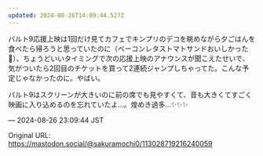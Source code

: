 ```yaml
---
updated: 2024-08-26T14:09:44.527Z
---
```


<p>バルト9応援上映は1回だけ見てカフェでキンプリのデコを眺めながら夕ごはんを食べたら帰ろうと思っていたのに（ベーコンレタストマトサンドおいしかった🍞）、ちょうどいいタイミングで次の応援上映のアナウンスが聞こえたせいで、気がついたら2回目のチケットを買って2連続ジャンプしちゃってた。こんな予定じゃなかったのに。やばい。</p><p>バルト9はスクリーンが大きいのに前の席でも見やすくて、音も大きくてすごく映画に入り込めるのを忘れていたよ…。煌めき過多…✨✨✨</p>

&mdash; 2024-08-26 23:09:44 JST

Original URL: https://mastodon.social/@sakuramochi0/113028719216240059
